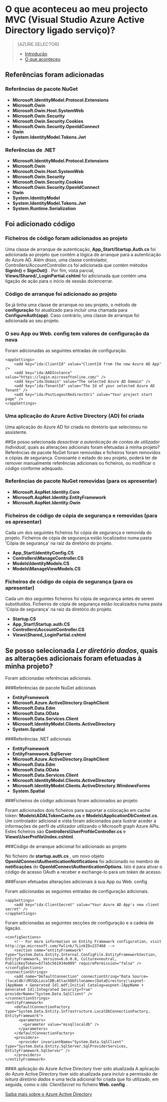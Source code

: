 <properties
    pageTitle="O que aconteceu ao meu projecto MVC (Visual Studio Azure Active Directory ligado serviço) | Microsoft Azure "
    description="Descreve o que acontece ao seu projeto MVC quando se liga à Azure AD, utilizando os serviços do Visual Studio ligado"
    services="active-directory"
    documentationCenter="na"
    authors="TomArcher"
    manager="douge"
    editor=""/>

<tags
    ms.service="active-directory"
    ms.workload="web"
    ms.tgt_pltfrm="vs-what-happened"
    ms.devlang="na"
    ms.topic="article"
    ms.date="08/15/2016"
    ms.author="tarcher"/>

# <a name="what-happened-to-my-mvc-project-visual-studio-azure-active-directory-connected-service"></a>O que aconteceu ao meu projecto MVC (Visual Studio Azure Active Directory ligado serviço)?

> [AZURE.SELECTOR]
> - [Introdução](vs-active-directory-dotnet-getting-started.md)
> - [O que aconteceu](vs-active-directory-dotnet-what-happened.md)



## <a name="references-have-been-added"></a>Referências foram adicionadas

### <a name="nuget-package-references"></a>Referências de pacote NuGet

- **Microsoft.IdentityModel.Protocol.Extensions**
- **Microsoft.Owin**
- **Microsoft.Owin.Host.SystemWeb**
- **Microsoft.Owin.Security**
- **Microsoft.Owin.Security.Cookies**
- **Microsoft.Owin.Security.OpenIdConnect**
- **Owin**
- **System.IdentityModel.Tokens.Jwt**

### <a name="net-references"></a>Referências de .NET

- **Microsoft.IdentityModel.Protocol.Extensions**
- **Microsoft.Owin**
- **Microsoft.Owin.Host.SystemWeb**
- **Microsoft.Owin.Security**
- **Microsoft.Owin.Security.Cookies**
- **Microsoft.Owin.Security.OpenIdConnect**
- **Owin**
- **System.IdentityModel**
- **System.IdentityModel.Tokens.Jwt**
- **System.Runtime.Serialization**

## <a name="code-has-been-added"></a>Foi adicionado código

### <a name="code-files-were-added-to-your-project"></a>Ficheiros de código foram adicionados ao projeto

Uma classe de arranque de autenticação, **App_Start/Startup.Auth.cs** foi adicionada ao projeto que contém a lógica de arranque para a autenticação do Azure AD. Além disso, uma classe controlador, Controllers/AccountController.cs foi adicionada que contém métodos **SignIn()** e **SignOut()** . Por fim, vista parcial, **Views/Shared/_LoginPartial.cshtml** foi adicionada que contém uma ligação de ação para o início de sessão do/encerrar.

### <a name="startup-code-was-added-to-your-project"></a>Código de arranque foi adicionado ao projeto

Se já tinha uma classe de arranque no seu projeto, o método de **configuração** foi atualizado para incluir uma chamada para **ConfigureAuth(app)**. Caso contrário, uma classe de arranque foi adicionada ao seu projeto.

### <a name="your-appconfig-or-webconfig-has-new-configuration-values"></a>O seu App ou Web. config tem valores de configuração da nova

Foram adicionadas as seguintes entradas de configuração.


    <appSettings>
        <add key="ida:ClientId" value="ClientId from the new Azure AD App" />
        <add key="ida:AADInstance" value="https://login.microsoftonline.com/" />
        <add key="ida:Domain" value="The selected Azure AD Domain" />
        <add key="ida:TenantId" value="The Id of your selected Azure AD Tenant" />
        <add key="ida:PostLogoutRedirectUri" value="Your project start page" />
    </appSettings>

### <a name="an-azure-active-directory-ad-app-was-created"></a>Uma aplicação do Azure Active Directory (AD) foi criada
Uma aplicação do Azure AD foi criada no diretório que selecionou no assistente.

##<a name="if-i-checked-disable-individual-user-accounts-authentication-what-additional-changes-were-made-to-my-project"></a>Se posso selecionada *desactivar a autenticação de contas de utilizador Individual*, quais as alterações adicionais foram efetuadas à minha projeto?
Referências de pacote NuGet foram removidas e ficheiros foram removidos e cópias de segurança. Consoante o estado do seu projeto, poderá ter de remover manualmente referências adicionais ou ficheiros, ou modificar o código conforme adequado.

### <a name="nuget-package-references-removed-for-those-present"></a>Referências de pacote NuGet removidas (para os apresentar)

- **Microsoft.AspNet.Identity.Core**
- **Microsoft.AspNet.Identity.EntityFramework**
- **Microsoft.AspNet.Identity.Owin**

### <a name="code-files-backed-up-and-removed-for-those-present"></a>Ficheiros de código de cópia de segurança e removidas (para os apresentar)

Cada um dos seguintes ficheiros foi cópia de segurança e removida do projeto. Ficheiros de cópia de segurança estão localizados numa pasta 'Cópia de segurança' na raiz da diretório do projeto.

- **App_Start\IdentityConfig.CS**
- **Controllers\ManageController.CS**
- **Models\IdentityModels.CS**
- **Models\ManageViewModels.CS**

### <a name="code-files-backed-up-for-those-present"></a>Ficheiros de código de cópia de segurança (para os apresentar)

Cada um dos seguintes ficheiros foi cópia de segurança antes de serem substituídos. Ficheiros de cópia de segurança estão localizados numa pasta 'Cópia de segurança' na raiz da diretório do projeto.

- **Startup.CS**
- **App_Start\Startup.auth.CS**
- **Controllers\AccountController.CS**
- **Views\Shared\_LoginPartial.cshtml**

## <a name="if-i-checked-read-directory-data-what-additional-changes-were-made-to-my-project"></a>Se posso selecionada *Ler diretório dados*, quais as alterações adicionais foram efetuadas à minha projeto?

Foram adicionadas referências adicionais.

###<a name="additional-nuget-package-references"></a>Referências de pacote NuGet adicionais

- **EntityFramework**
- **Microsoft.Azure.ActiveDirectory.GraphClient**
- **Microsoft.Data.Edm**
- **Microsoft.Data.OData**
- **Microsoft.Data.Services.Client**
- **Microsoft.IdentityModel.Clients.ActiveDirectory**
- **System.Spatial**

###<a name="additional-net-references"></a>Referências .NET adicionais

- **EntityFramework**
- **EntityFramework.SqlServer**
- **Microsoft.Azure.ActiveDirectory.GraphClient**
- **Microsoft.Data.Edm**
- **Microsoft.Data.OData**
- **Microsoft.Data.Services.Client**
- **Microsoft.IdentityModel.Clients.ActiveDirectory**
- **Microsoft.IdentityModel.Clients.ActiveDirectory.WindowsForms**
- **System.Spatial**

###<a name="additional-code-files-were-added-to-your-project"></a>Ficheiros de código adicionais foram adicionados ao projeto

Foram adicionados dois ficheiros para suportar a colocação em cache token: **Models\ADALTokenCache.cs** e **Models\ApplicationDbContext.cs**.  Um controlador adicional e vista foram adicionados para ilustrar aceder a informações de perfil de utilizador utilizando o Microsoft graph Azure APIs.  Estes ficheiros são **Controllers\UserProfileController.cs** e **Views\UserProfile\Index.cshtml**.

###<a name="additional-startup-code-was-added-to-your-project"></a>Código de arranque adicional foi adicionado ao projeto

No ficheiro de **startup.auth.cs** , um novo objeto **OpenIdConnectAuthenticationNotifications** foi adicionado no membro de **notificações** do **OpenIdConnectAuthenticationOptions**.  Isto é para ativar o código de acesso OAuth a receber e exchange-lo para um token de acesso.

###<a name="additional-changes-were-made-to-your-appconfig-or-webconfig"></a>Foram efetuadas alterações adicionais à sua App ou Web. config

Foram adicionadas as seguintes entradas de configuração adicionais.

    <appSettings>
        <add key="ida:ClientSecret" value="Your Azure AD App's new client secret" />
    </appSettings>

Foram adicionadas as seguintes secções de configuração e a cadeia de ligação.

    <configSections>
        <!-- For more information on Entity Framework configuration, visit http://go.microsoft.com/fwlink/?LinkID=237468 -->
        <section name="entityFramework" type="System.Data.Entity.Internal.ConfigFile.EntityFrameworkSection, EntityFramework, Version=6.0.0.0, Culture=neutral, PublicKeyToken=b77a5c561934e089" requirePermission="false" />
    </configSections>
    <connectionStrings>
        <add name="DefaultConnection" connectionString="Data Source=(localdb)\MSSQLLocalDB;AttachDbFilename=|DataDirectory|\aspnet-[AppName + Generated Id].mdf;Initial Catalog=aspnet-[AppName + Generated Id];Integrated Security=True" providerName="System.Data.SqlClient" />
    </connectionStrings>
    <entityFramework>
        <defaultConnectionFactory type="System.Data.Entity.Infrastructure.LocalDbConnectionFactory, EntityFramework">
          <parameters>
            <parameter value="mssqllocaldb" />
          </parameters>
        </defaultConnectionFactory>
        <providers>
          <provider invariantName="System.Data.SqlClient" type="System.Data.Entity.SqlServer.SqlProviderServices, EntityFramework.SqlServer" />
        </providers>
    </entityFramework>


###<a name="your-azure-active-directory-app-was-updated"></a>A aplicação do Azure Active Directory tiver sido atualizada
A aplicação do Azure Active Directory tiver sido atualizada para incluir a permissão de *leitura diretório dados* e uma tecla adicional foi criada que foi utilizado, em seguida, como o *ida: ClientSecret* no ficheiro **Web. config** .

[Saiba mais sobre o Azure Active Directory](https://azure.microsoft.com/services/active-directory/)
